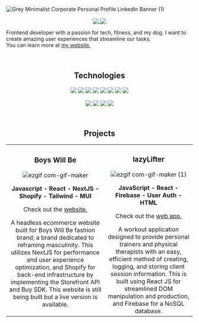 ![Grey Minimalist Corporate Personal Profile LinkedIn Banner (1)](https://user-images.githubusercontent.com/77758358/182044776-32472bb5-a87d-44dd-8f9b-8fdc779e0472.png)

<p align="center">
<a href="https://www.linkedin.com/in/daniel-shawl/" target="_blank">
<img align="center" src="https://img.shields.io/badge/linkedin-%230077B5.svg?style=for-the-badge&logo=linkedin&logoColor=white" />
</a>
<a href="https://twitter.com/danshawldev" target="_blank"> 
  <img align="center" src="https://img.shields.io/badge/Twitter-%231DA1F2.svg?style=for-the-badge&logo=Twitter&logoColor=white" />
  </a>
</p>

<p align="left">Frontend developer with a passion for tech, fitness, and my dog. I want to create amazing user experiences that streamline our tasks.<br>
  You can learn more at <a href="https://www.danshawl.com" target="blank">my website.</a>
</p>

<br>

<h2 align="center">Technologies</h2>
<p align="center">
<img align="center" src="https://img.shields.io/badge/javascript-%23323330.svg?style=for-the-badge&logo=javascript&logoColor=%23F7DF1E" />
<img align="center" src="https://img.shields.io/badge/react-%2320232a.svg?style=for-the-badge&logo=react&logoColor=%2361DAFB" />
<img align="center" src="https://img.shields.io/badge/html5-%23E34F26.svg?style=for-the-badge&logo=html5&logoColor=white" />
<img align="center" src="https://img.shields.io/badge/css3-%231572B6.svg?style=for-the-badge&logo=css3&logoColor=white" />
<img align="center" src="https://img.shields.io/badge/node.js-6DA55F?style=for-the-badge&logo=node.js&logoColor=white" />
<img align="center" src="https://img.shields.io/badge/express.js-%23404d59.svg?style=for-the-badge&logo=express&logoColor=%2361DAFB" />
<img align="center" src="https://img.shields.io/badge/MongoDB-%234ea94b.svg?style=for-the-badge&logo=mongodb&logoColor=white" />
<img align="center" src="https://img.shields.io/badge/Postman-FF6C37?style=for-the-badge&logo=postman&logoColor=white" />

<br>
<br>

<img align="center" src="https://img.shields.io/badge/firebase-%23039BE5.svg?style=for-the-badge&logo=firebase" />
<img align="center" src="https://img.shields.io/badge/Next-black?style=for-the-badge&logo=next.js&logoColor=white" />
<img align="center" src="https://img.shields.io/badge/tailwindcss-%2338B2AC.svg?style=for-the-badge&logo=tailwind-css&logoColor=white" />
<img align="center" src="https://img.shields.io/badge/git-%23F05033.svg?style=for-the-badge&logo=git&logoColor=white" />
</p>

<br>
<h2 align="center">Projects</h2>
<div align="center">

|  |  |
| :---:         |     :---:      |
| <div align="center"> <h3>Boys Will Be</h3> ![ezgif com-gif-maker](https://user-images.githubusercontent.com/77758358/182042165-1f9b316d-a9fa-408a-b535-917197e14ce6.gif) <div><p><strong>Javascript - React - NextJS - Shopify - Tailwind - MUI</strong> <br> <p>Check out the <a href="https://boyswillbe.vercel.app/" target="blank">website.</a></p> A headless ecommerce website built for Boys Will Be fashion brand; a brand dedicated to reframing masculinity. This utilizes NextJS for performance and user experience optimization, and Shopify for back-end infrastructure by implementing the Storefront API and Buy SDK. This website is still being built but a live version is available.</p></div></div> | <div align="center"> <h3>lazyLifter</h3> ![ezgif com-gif-maker (1)](https://user-images.githubusercontent.com/77758358/182042249-09c9ceac-102f-4a9c-aca5-ebf7c3a45d7b.gif) <div><p><strong>JavaScript - React - Firebase - User Auth - HTML </strong>  <br><p>Check out the <a href="https://fir-test-9d865.web.app/" target="blank">web app.</a></p> A workout application designed to provide personal trainers and physical therapists with an easy, efficient method of creating, logging, and storing client session information. This is built using React JS for streamlined DOM manipulation and production, and Firebase for a NoSQL database.
</p></div></div>

</div>
